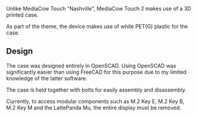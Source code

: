 Unlike MediaCow Touch "Nashville", MediaCow Touch 2 makes use of a 3D printed case. 

As part of the theme, the device makes use of white PET(G) plastic for the case. 

## Design
The case was designed entirely in OpenSCAD. Using OpenSCAD was significantly easier than using FreeCAD for this purpose due to my limited knowledge of the latter software.

The case is held together with bolts for easily assembly and disassembly.

Currently, to access modular components such as M.2 Key E, M.2 Key B, M.2 Key M and the LattePanda Mu, the entire display must be removed.

